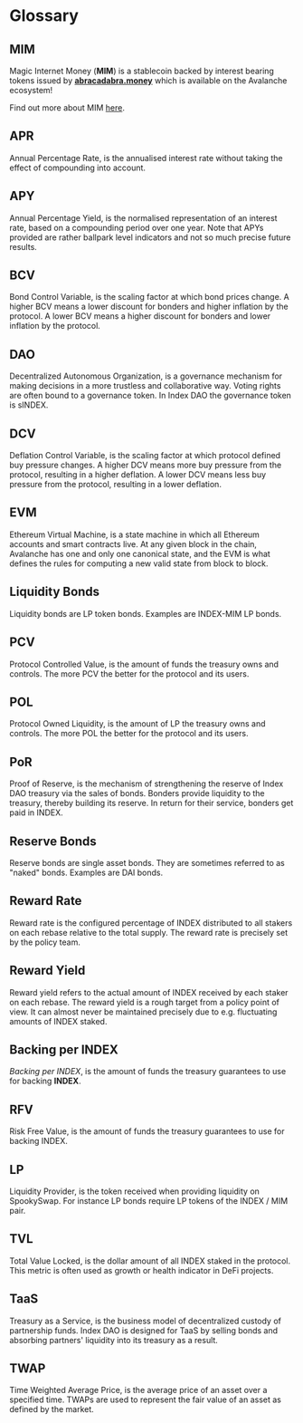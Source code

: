 # Glossary

## MIM

Magic Internet Money (**MIM**) is a stablecoin backed by interest bearing tokens issued by [**abracadabra.money**](https://abracadabra.money) which is available on the Avalanche ecosystem!

Find out more about MIM [here](https://docs.abracadabra.money/spell-token/tokenomics#the-mim-token).

## APR

Annual Percentage Rate, is the annualised interest rate without taking the effect of compounding into account.

## APY

Annual Percentage Yield, is the normalised representation of an interest rate, based on a compounding period over one year. Note that APYs provided are rather ballpark level indicators and not so much precise future results.

## BCV

Bond Control Variable, is the scaling factor at which bond prices change. A higher BCV means a lower discount for bonders and higher inflation by the protocol. A lower BCV means a higher discount for bonders and lower inflation by the protocol.

## DAO

Decentralized Autonomous Organization, is a governance mechanism for making decisions in a more trustless and collaborative way. Voting rights are often bound to a governance token. In Index DAO the governance token is sINDEX.

## DCV

Deflation Control Variable, is the scaling factor at which protocol defined buy pressure changes. A higher DCV means more buy pressure from the protocol, resulting in a higher deflation. A lower DCV means less buy pressure from the protocol, resulting in a lower deflation.

## EVM

Ethereum Virtual Machine, is a state machine in which all Ethereum accounts and smart contracts live. At any given block in the chain, Avalanche has one and only one canonical state, and the EVM is what defines the rules for computing a new valid state from block to block.

## Liquidity Bonds

Liquidity bonds are LP token bonds. Examples are INDEX-MIM LP bonds.

## PCV

Protocol Controlled Value, is the amount of funds the treasury owns and controls. The more PCV the better for the protocol and its users.

## POL

Protocol Owned Liquidity, is the amount of LP the treasury owns and controls. The more POL the better for the protocol and its users.

## PoR

Proof of Reserve, is the mechanism of strengthening the reserve of Index DAO treasury via the sales of bonds. Bonders provide liquidity to the treasury, thereby building its reserve. In return for their service, bonders get paid in INDEX.

## Reserve Bonds

Reserve bonds are single asset bonds. They are sometimes referred to as "naked" bonds. Examples are DAI bonds.

## Reward Rate

Reward rate is the configured percentage of INDEX distributed to all stakers on each rebase relative to the total supply. The reward rate is precisely set by the policy team.

## Reward Yield

Reward yield refers to the actual amount of INDEX received by each staker on each rebase. The reward yield is a rough target from a policy point of view. It can almost never be maintained precisely due to e.g. fluctuating amounts of INDEX staked.

## Backing per INDEX

_Backing per INDEX_, is the amount of funds the treasury guarantees to use for backing **INDEX**.

## RFV

Risk Free Value, is the amount of funds the treasury guarantees to use for backing INDEX.

## LP

Liquidity Provider, is the token received when providing liquidity on SpookySwap. For instance LP bonds require LP tokens of the INDEX / MIM pair.

## TVL

Total Value Locked, is the dollar amount of all INDEX staked in the protocol. This metric is often used as growth or health indicator in DeFi projects.

## TaaS

Treasury as a Service, is the business model of decentralized custody of partnership funds. Index DAO is designed for TaaS by selling bonds and absorbing partners' liquidity into its treasury as a result.

## TWAP

Time Weighted Average Price, is the average price of an asset over a specified time. TWAPs are used to represent the fair value of an asset as defined by the market.

